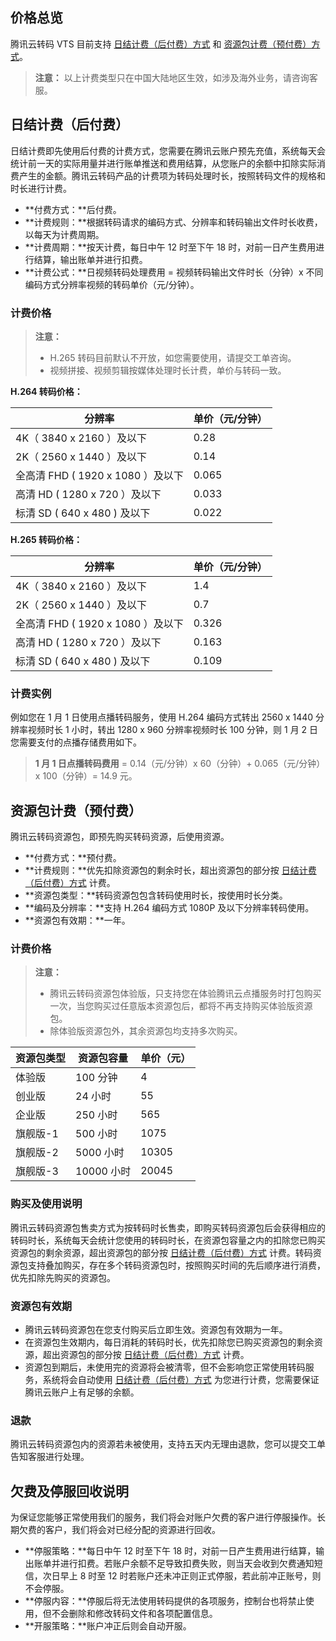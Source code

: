 ## 价格总览

腾讯云转码 VTS 目前支持 [日结计费（后付费）方式](#.E6.97.A5.E7.BB.93.E8.AE.A1.E8.B4.B9.EF.BC.88.E5.90.8E.E4.BB.98.E8.B4.B9.EF.BC.89) 和 [资源包计费（预付费）方式](#.E8.B5.84.E6.BA.90.E5.8C.85.E8.AE.A1.E8.B4.B9.EF.BC.88.E9.A2.84.E4.BB.98.E8.B4.B9.EF.BC.89)。

> **注意：**
> 以上计费类型只在中国大陆地区生效，如涉及海外业务，请咨询客服。

## 日结计费（后付费）

日结计费即先使用后付费的计费方式，您需要在腾讯云账户预先充值，系统每天会统计前一天的实际用量并进行账单推送和费用结算，从您账户的余额中扣除实际消费产生的金额。腾讯云转码产品的计费项为转码处理时长，按照转码文件的规格和时长进行计费。

- **付费方式：**后付费。
- **计费规则：**根据转码请求的编码方式、分辨率和转码输出文件时长收费，以每天为计费周期。
- **计费周期：**按天计费，每日中午 12 时至下午 18 时，对前一日产生费用进行结算，输出账单并进行扣费。
- **计费公式：**日视频转码处理费用 = 视频转码输出文件时长（分钟）x 不同编码方式分辨率视频的转码单价（元/分钟）。

### 计费价格

> **注意：**
>- H.265 转码目前默认不开放，如您需要使用，请提交工单咨询。
>- 视频拼接、视频剪辑按媒体处理时长计费，单价与转码一致。

**H.264 转码价格：**

| 分辨率 | 单价（元/分钟） |
| --- | --- |
| 4K（ 3840 x 2160 ）及以下 | 0.28 |
| 2K（ 2560 x 1440 ）及以下 | 0.14 |
| 全高清 FHD ( 1920 x 1080 ）及以下 | 0.065 |
| 高清 HD ( 1280 x 720 ）及以下 | 0.033 |
| 标清 SD ( 640 x 480 ) 及以下 | 0.022 |

**H.265 转码价格：**

| 分辨率 | 单价（元/分钟） |
| --- | --- |
| 4K（ 3840 x 2160 ）及以下 | 1.4 |
| 2K（ 2560 x 1440 ）及以下 | 0.7 |
| 全高清 FHD ( 1920 x 1080 ）及以下 | 0.326 |
| 高清 HD ( 1280 x 720 ）及以下 | 0.163 |
| 标清 SD ( 640 x 480 ) 及以下 | 0.109 |

### 计费实例

例如您在 1 月 1 日使用点播转码服务，使用 H.264 编码方式转出 2560 x 1440 分辨率视频时长 1 小时，转出 1280 x 960 分辨率视频时长 100 分钟，则 1 月 2 日您需要支付的点播存储费用如下。

>**1 月 1 日点播转码费用** = 0.14（元/分钟）x 60（分钟）+ 0.065（元/分钟）x 100（分钟）= 14.9 元。

## 资源包计费（预付费）

腾讯云转码资源包，即预先购买转码资源，后使用资源。

- **付费方式：**预付费。
- **计费规则：**优先扣除资源包的剩余时长，超出资源包的部分按 [日结计费（后付费）方式](#.E6.97.A5.E7.BB.93.E8.AE.A1.E8.B4.B9.EF.BC.88.E5.90.8E.E4.BB.98.E8.B4.B9.EF.BC.89) 计费。
- **资源包类型：**转码资源包包含转码使用时长，按使用时长分类。
- **编码及分辨率：**支持 H.264 编码方式 1080P 及以下分辨率转码使用。
- **资源包有效期：**一年。

### 计费价格

> **注意：**
>- 腾讯云转码资源包体验版，只支持您在体验腾讯云点播服务时打包购买一次，当您购买过任意版本资源包后，都将不再支持购买体验版资源包。
>- 除体验版资源包外，其余资源包均支持多次购买。

| 资源包类型 | 资源包容量 | 单价（元） |
| --- | --- | --- |
| 体验版 | 100 分钟 | 4 |
| 创业版 | 24 小时 | 55 |
| 企业版 | 250 小时 | 565 |
| 旗舰版-1 | 500 小时 | 1075 |
| 旗舰版-2 | 5000 小时 | 10305 |
| 旗舰版-3 | 10000 小时 | 20045 |

### 购买及使用说明

腾讯云转码资源包售卖方式为按转码时长售卖，即购买转码资源包后会获得相应的转码时长，系统每天会统计您使用的转码时长，在资源包容量之内的扣除您已购买资源包的剩余资源，超出资源包的部分按 [日结计费（后付费）方式](#.E6.97.A5.E7.BB.93.E8.AE.A1.E8.B4.B9.EF.BC.88.E5.90.8E.E4.BB.98.E8.B4.B9.EF.BC.89) 计费。转码资源包支持叠加购买，存在多个转码资源包时，按照购买时间的先后顺序进行消费，优先扣除先购买的资源包。

### 资源包有效期

- 腾讯云转码资源包在您支付购买后立即生效。资源包有效期为一年。
- 在资源包生效期内，每日消耗的转码时长，优先扣除您已购买资源包的剩余资源，超出资源包的部分按 [日结计费（后付费）方式](#.E6.97.A5.E7.BB.93.E8.AE.A1.E8.B4.B9.EF.BC.88.E5.90.8E.E4.BB.98.E8.B4.B9.EF.BC.89) 计费。
- 资源包到期后，未使用完的资源将会被清零，但不会影响您正常使用转码服务，系统将会自动使用 [日结计费（后付费）方式](#.E6.97.A5.E7.BB.93.E8.AE.A1.E8.B4.B9.EF.BC.88.E5.90.8E.E4.BB.98.E8.B4.B9.EF.BC.89) 为您进行计费，您需要保证腾讯云账户上有足够的余额。

### 退款

腾讯云转码资源包内的资源若未被使用，支持五天内无理由退款，您可以提交工单告知客服进行处理。

## 欠费及停服回收说明

为保证您能够正常使用我们的服务，我们将会对账户欠费的客户进行停服操作。长期欠费的客户，我们将会对已经分配的资源进行回收。

- **停服策略：**每日中午 12 时至下午 18 时，对前一日产生费用进行结算，输出账单并进行扣费。若账户余额不足导致扣费失败，则当天会收到欠费通知短信，次日早上 8 时至 12 时若账户还未冲正则正式停服，若此前冲正账号，则不会停服。
- **停服内容：**停服后将无法使用转码提供的各项服务，控制台也将禁止使用，但不会删除和修改转码文件和各项配置信息。
- **开服策略：**账户冲正后则会自动开服。
